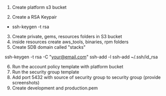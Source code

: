 1. Create platform s3 bucket

2. Create a RSA Keypair
 - ssh-keygen -t rsa

3. Create private, gems, resources folders in S3 bucket
4. inside resources create aws_tools, binaries, rpm folders
5. Create SDB domain called "stacks"


ssh-keygen -t rsa -C "your@email.com"
ssh-add -l
ssh-add ~/.ssh/id_rsa

6. Run the account policy template with platform bucket
7. Run the security group template
8. Add port 5432 with source of security group to security group (provide screenshots)
9. Create development and production.pem